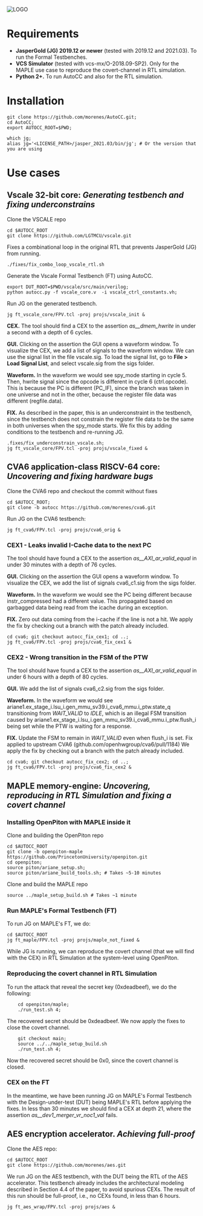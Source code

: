 
![LOGO](https://github.com/morenes/AutoCC/assets/55038083/6f578a9e-36ae-4641-8585-ca38cf50346f)

# Requirements

- **JasperGold (JG) 2019.12 or newer** (tested with 2019.12 and 2021.03). To run the Formal Testbenches.
- **VCS Simulator** (tested with vcs-mx/O-2018.09-SP2). Only for the MAPLE use case to reproduce the covert-channel in RTL simulation.
- **Python 2+.** To run AutoCC and also for the RTL simulation.

# Installation

    git clone https://github.com/morenes/AutoCC.git;
    cd AutoCC;
    export AUTOCC_ROOT=$PWD;

    which jg;
    alias jg='<LICENSE_PATH>/jasper_2021.03/bin/jg'; # Or the version that you are using

# Use cases

## **Vscale 32-bit core:** *Generating testbench and fixing underconstrains*

Clone the VSCALE repo

    cd $AUTOCC_ROOT
    git clone https://github.com/LGTMCU/vscale.git


Fixes a combinational loop in the original RTL that prevents JasperGold (JG) from running.

    ./fixes/fix_combo_loop_vscale_rtl.sh


Generate the Vscale Formal Testbench (FT) using AutoCC.

    export DUT_ROOT=$PWD/vscale/src/main/verilog;
    python autocc.py -f vscale_core.v  -i vscale_ctrl_constants.vh;


Run JG on the generated testbench.

    jg ft_vscale_core/FPV.tcl -proj projs/vscale_init &

**CEX.** The tool should find a CEX to the assertion *as__dmem_hwrite*
in under a second with a depth of 6 cycles.

**GUI.** Clicking on the assertion the GUI opens a waveform window. To visualize the CEX, we add a list of signals to the waveform window. We can use the signal list in the file vscale.sig. To load the signal list, go to **File > Load Signal List**, and select vscale.sig from the sigs folder.

**Waveform.** In the waveform we would see spy_mode starting in cycle 5. Then, hwrite signal since the opcode is different in cycle 6 (ctrl.opcode).
This is because the PC is different (PC_IF), since the branch was taken in one universe and not in the other, because the register file data was different (regfile.data).

**FIX.** 
As described in the paper, this is an underconstraint in the testbench, since the testbench does not constrain the register file data to be the same in both universes when the spy_mode starts. We fix this by adding conditions to the testbench and re-running JG.

    .fixes/fix_underconstrain_vscale.sh;
    jg ft_vscale_core/FPV.tcl -proj projs/vscale_fixed &



## **CVA6 application-class RISCV-64 core:** *Uncovering and fixing hardware bugs*

Clone the CVA6 repo and checkout the commit without fixes

    cd $AUTOCC_ROOT;
    git clone -b autocc https://github.com/morenes/cva6.git

Run JG on the CVA6 testbench:

    jg ft_cva6/FPV.tcl -proj projs/cva6_orig &


### CEX1 - Leaks invalid I-Cache data to the next PC

The tool should have found a CEX to the assertion *as__AXI_ar_valid_equal*
in under 30 minutes with a depth of 76 cycles.

**GUI.** Clicking on the assertion the GUI opens a waveform window. To visualize the CEX, we add the list of signals cva6_c1.sig from the sigs folder.

**Waveform.** In the waveform we would see the PC being different because  instr_compressed had a different value. This propagated based on garbagged data being read from the icache during an exception.

**FIX.** 
Zero out data coming from the i-cache if the line is not a hit.
We apply the fix by checking out a branch with the patch already included.

    cd cva6; git checkout autocc_fix_cex1; cd ..;
    jg ft_cva6/FPV.tcl -proj projs/cva6_fix_cex1 &

### CEX2 - Wrong transition in the FSM of the PTW

The tool should have found a CEX to the assertion *as__AXI_ar_valid_equal*
in under 6 hours with a depth of 80 cycles.

**GUI.** We add the list of signals cva6_c2.sig from the sigs folder.

**Waveform.** In the waveform we would see ariane1.ex_stage_i.lsu_i.gen_mmu_sv39.i_cva6_mmu.i_ptw.state_q transitioning from *WAIT_VALID* to *IDLE*, which is an illegal FSM transition caused by ariane1.ex_stage_i.lsu_i.gen_mmu_sv39.i_cva6_mmu.i_ptw.flush_i being set while the PTW is waiting for a response.

**FIX.**
Update the FSM to remain in *WAIT_VALID* even when flush_i is set.
Fix applied to upstream CVA6 (github.com/openhwgroup/cva6/pull/1184)
We apply the fix by checking out a branch with the patch already included.

    cd cva6; git checkout autocc_fix_cex2; cd ..;
    jg ft_cva6/FPV.tcl -proj projs/cva6_fix_cex2 &




## **MAPLE memory-engine:** *Uncovering, reproducing in RTL Simulation and fixing a covert channel*

### Installing OpenPiton with MAPLE inside it

Clone and building the OpenPiton repo

    cd $AUTOCC_ROOT
    git clone -b openpiton-maple https://github.com/PrincetonUniversity/openpiton.git
    cd openpiton;
    source piton/ariane_setup.sh;
    source piton/ariane_build_tools.sh; # Takes ~5-10 minutes

Clone and build the MAPLE repo

    source ../maple_setup_build.sh # Takes ~1 minute

### Run MAPLE's Formal Testbench (FT)

To run JG on MAPLE's FT, we do:

    cd $AUTOCC_ROOT
    jg ft_maple/FPV.tcl -proj projs/maple_not_fixed &

While JG is running, we can reproduce the covert channel (that we will find with the CEX) in RTL Simulation at the system-level using OpenPiton.


### Reproducing the covert channel in RTL Simulation

To run the attack that reveal the secret key (0xdeadbeef), we do the following:

        cd openpiton/maple;
        ./run_test.sh 4;

The recovered secret should be 0xdeadbeef.
We now apply the fixes to close the covert channel.

        git checkout main;
        source ../../maple_setup_build.sh
        ./run_test.sh 4;

Now the recovered secret should be 0x0, since the covert channel is closed.

### CEX on the FT

In the meantime, we have been running JG on MAPLE's Formal Testbench with the Design-under-test (DUT) being MAPLE's RTL before applying the fixes.
In less than 30 minutes we should find a CEX at depth 21, where the assertion *as__dev1_merger_vr_noc1_val* fails.





## **AES encryption accelerator.** *Achieving full-proof*

Clone the AES repo:

    cd $AUTOCC_ROOT
    git clone https://github.com/morenes/aes.git

We run JG on the AES testbench, with the DUT being the RTL of the AES accelerator.
This testbench already includes the architectural modeling described in Section 4.4 of the paper, to avoid spurious CEXs.
The result of this run should be full-proof, i.e., no CEXs found, in less than 6 hours.

    jg ft_aes_wrap/FPV.tcl -proj projs/aes &

